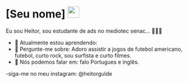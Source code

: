 # [Seu nome] <img src="https://github.com/TheDudeThatCode/TheDudeThatCode/blob/master/Assets/Mario_Hello_Big.gif" width="30px">

Eu sou Heitor, sou estudante de ads no mediotec senac... 👨🏻‍💻 

- 🚀 Atualmente estou aprendendo:
- 💬 Pergunte-me sobre: Adoro assistir a jogos de futebol americano, futebol, curto rock, sou surfista e curto filmes.
- 📣 Nós podemos falar em: falo Portugues e inglês.

-siga-me no meu instagram: @heitorgulde

